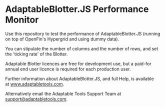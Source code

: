 # AdaptableBlotter.JS Performance Monitor

Use this repository to test the performance of AdaptableBlotter.JS (running on top of OpenFin's Hypergrid and using dummy data).

You can stipulate the number of columns and the number of rows, and set the 'ticking rate' of the Blotter.

Adaptable Blotter licences are free for development use, but a paid-for annual end user licence is required for each production user. 

Further information about AdaptableBlotter.JS, and full Help, is available at www.adaptabletools.com. 

Alternatively email the Adaptable Tools Support Team at support@adaptabletools.com.
